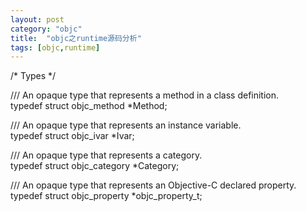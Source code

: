```yaml
---
layout: post
category: "objc"
title:  "objc之runtime源码分析"
tags: [objc,runtime]
---
```

/* Types */

/// An opaque type that represents a method in a class definition.  
typedef struct objc_method *Method;

/// An opaque type that represents an instance variable.  
typedef struct objc_ivar *Ivar;

/// An opaque type that represents a category.  
typedef struct objc_category *Category;

/// An opaque type that represents an Objective-C declared property.  
typedef struct objc_property *objc_property_t;  








































